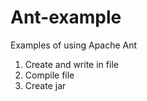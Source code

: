 # Ant-example
Examples of using Apache Ant

1. Create and write in file
2. Compile file
3. Create jar
